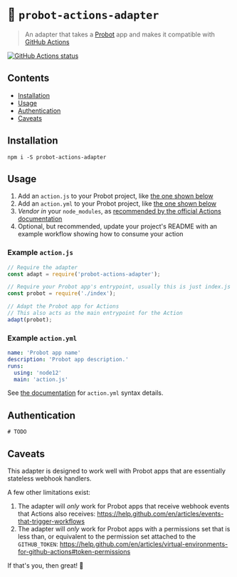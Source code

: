 # :electric_plug: `probot-actions-adapter`

> An adapter that takes a [Probot](https://probot.github.io/) app and makes it compatible with [GitHub Actions](https://github.com/features/actions)

<a href="https://github.com/probot/actions-adapter"><img alt="GitHub Actions status" src="https://github.com/probot/actions-adapter/workflows/Build/badge.svg"></a>

## Contents

- [Installation](#installation)
- [Usage](#usage)
- [Authentication](#authentication)
- [Caveats](#caveats)

## Installation

```shell
npm i -S probot-actions-adapter
```

## Usage

1. Add an `action.js` to your Probot project, like [the one shown below](#example-actionjs)
1. Add an `action.yml` to your Probot project, like [the one shown below](#example-actionyml)
1. _Vendor in_ your `node_modules`, as [recommended by the official Actions documentation](https://help.github.com/en/articles/creating-a-javascript-action#commit-and-push-your-action-to-github)
1. Optional, but recommended, update your project's README with an example workflow showing how to consume your action

### Example `action.js`

```javascript
// Require the adapter
const adapt = require('probot-actions-adapter');

// Require your Probot app's entrypoint, usually this is just index.js
const probot = require('./index');

// Adapt the Probot app for Actions
// This also acts as the main entrypoint for the Action
adapt(probot);
```

### Example `action.yml`

```yaml
name: 'Probot app name'
description: 'Probot app description.'
runs:
  using: 'node12'
  main: 'action.js'
```

See [the documentation](https://help.github.com/en/articles/metadata-syntax-for-github-actions) for `action.yml` syntax details.

## Authentication

```shell
# TODO
```

## Caveats

This adapter is designed to work well with Probot apps that are essentially stateless webhook handlers.

A few other limitations exist:

1. The adapter will _only_ work for Probot apps that receive webhook events that Actions also receives: https://help.github.com/en/articles/events-that-trigger-workflows
1. The adapter will _only_ work for Probot apps with a permissions set that is less than, or equivalent to the permission set attached to the `GITHUB_TOKEN`: https://help.github.com/en/articles/virtual-environments-for-github-actions#token-permissions

If that's you, then great! :rocket:
